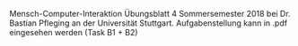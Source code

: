 Mensch-Computer-Interaktion Übungsblatt 4 Sommersemester 2018 bei Dr. Bastian Pfleging an der Universität Stuttgart. Aufgabenstellung kann in .pdf eingesehen werden (Task B1 + B2)
